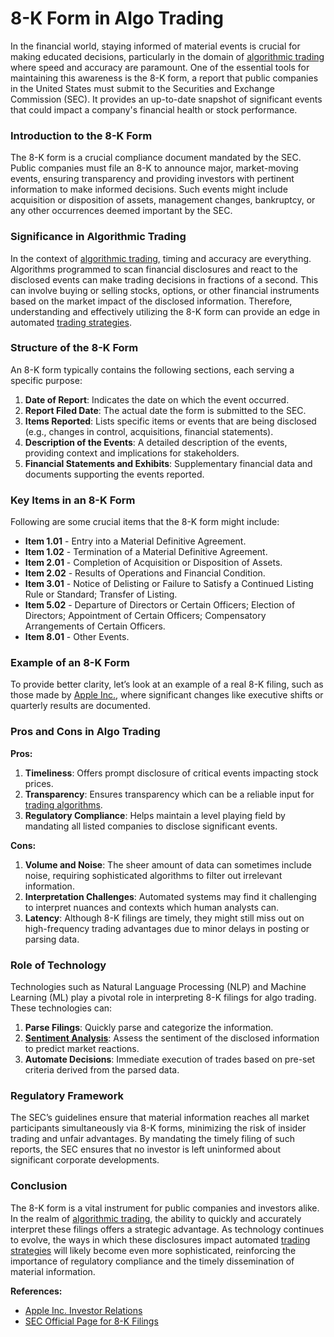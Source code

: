 # **8-K Form in Algo Trading**

In the financial world, staying informed of material events is crucial for making educated decisions, particularly in the domain of [algorithmic trading](../a/algorithmic_trading.md) where speed and accuracy are paramount. One of the essential tools for maintaining this awareness is the 8-K form, a report that public companies in the United States must submit to the Securities and Exchange Commission (SEC). It provides an up-to-date snapshot of significant events that could impact a company's financial health or stock performance.

### Introduction to the 8-K Form

The 8-K form is a crucial compliance document mandated by the SEC. Public companies must file an 8-K to announce major, market-moving events, ensuring transparency and providing investors with pertinent information to make informed decisions. Such events might include acquisition or disposition of assets, management changes, bankruptcy, or any other occurrences deemed important by the SEC.

### Significance in Algorithmic Trading

In the context of [algorithmic trading](../a/algorithmic_trading.md), timing and accuracy are everything. Algorithms programmed to scan financial disclosures and react to the disclosed events can make trading decisions in fractions of a second. This can involve buying or selling stocks, options, or other financial instruments based on the market impact of the disclosed information. Therefore, understanding and effectively utilizing the 8-K form can provide an edge in automated [trading strategies](../t/trading_strategies.md).

### Structure of the 8-K Form

An 8-K form typically contains the following sections, each serving a specific purpose:

1. **Date of Report**: Indicates the date on which the event occurred.
2. **Report Filed Date**: The actual date the form is submitted to the SEC.
3. **Items Reported**: Lists specific items or events that are being disclosed (e.g., changes in control, acquisitions, financial statements).
4. **Description of the Events**: A detailed description of the events, providing context and implications for stakeholders.
5. **Financial Statements and Exhibits**: Supplementary financial data and documents supporting the events reported.

### Key Items in an 8-K Form

Following are some crucial items that the 8-K form might include:

- **Item 1.01** - Entry into a Material Definitive Agreement.
- **Item 1.02** - Termination of a Material Definitive Agreement.
- **Item 2.01** - Completion of Acquisition or Disposition of Assets.
- **Item 2.02** - Results of Operations and Financial Condition.
- **Item 3.01** - Notice of Delisting or Failure to Satisfy a Continued Listing Rule or Standard; Transfer of Listing.
- **Item 5.02** - Departure of Directors or Certain Officers; Election of Directors; Appointment of Certain Officers; Compensatory Arrangements of Certain Officers.
- **Item 8.01** - Other Events.

### Example of an 8-K Form

To provide better clarity, let’s look at an example of a real 8-K filing, such as those made by [Apple Inc.](https://www.apple.com/investor-relations/sec-filings/), where significant changes like executive shifts or quarterly results are documented. 

### Pros and Cons in Algo Trading

**Pros:**

1. **Timeliness**: Offers prompt disclosure of critical events impacting stock prices.
2. **Transparency**: Ensures transparency which can be a reliable input for [trading algorithms](../t/trading_algorithms.md).
3. **Regulatory Compliance**: Helps maintain a level playing field by mandating all listed companies to disclose significant events.

**Cons:**

1. **Volume and Noise**: The sheer amount of data can sometimes include noise, requiring sophisticated algorithms to filter out irrelevant information.
2. **Interpretation Challenges**: Automated systems may find it challenging to interpret nuances and contexts which human analysts can.
3. **Latency**: Although 8-K filings are timely, they might still miss out on high-frequency trading advantages due to minor delays in posting or parsing data.

### Role of Technology

Technologies such as Natural Language Processing (NLP) and Machine Learning (ML) play a pivotal role in interpreting 8-K filings for algo trading. These technologies can:

1. **Parse Filings**: Quickly parse and categorize the information.
2. **[Sentiment Analysis](../s/sentiment_analysis.md)**: Assess the sentiment of the disclosed information to predict market reactions.
3. **Automate Decisions**: Immediate execution of trades based on pre-set criteria derived from the parsed data.

### Regulatory Framework

The SEC’s guidelines ensure that material information reaches all market participants simultaneously via 8-K forms, minimizing the risk of insider trading and unfair advantages. By mandating the timely filing of such reports, the SEC ensures that no investor is left uninformed about significant corporate developments.

### Conclusion

The 8-K form is a vital instrument for public companies and investors alike. In the realm of [algorithmic trading](../a/algorithmic_trading.md), the ability to quickly and accurately interpret these filings offers a strategic advantage. As technology continues to evolve, the ways in which these disclosures impact automated [trading strategies](../t/trading_strategies.md) will likely become even more sophisticated, reinforcing the importance of regulatory compliance and the timely dissemination of material information.

**References:**

- [Apple Inc. Investor Relations](https://www.apple.com/investor-relations/sec-filings/)
- [SEC Official Page for 8-K Filings](https://www.sec.gov)